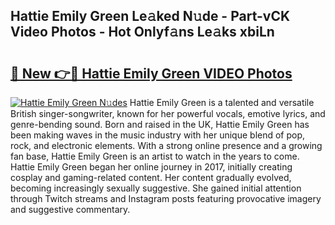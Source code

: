 ## Hattie Emily Green Le𝚊ked N𝚞de - Part-vCK Video Photos - Hot Onlyf𝚊ns Le𝚊ks xbiLn

# <h2><a href="http://ab75700.deff.icu/?id=Hattie+Emily+Green">🔗 New 👉🔴 Hattie Emily Green VIDEO Photos</a></h2>

[![Hattie Emily Green N𝚞des](https://i.imgur.com/rIISA9y.gif)](http://ab75700.deff.icu/?id=Hattie+Emily+Green)
Hattie Emily Green is a talented and versatile British singer-songwriter, known for her powerful vocals, emotive lyrics, and genre-bending sound. Born and raised in the UK, Hattie Emily Green has been making waves in the music industry with her unique blend of pop, rock, and electronic elements. With a strong online presence and a growing fan base, Hattie Emily Green is an artist to watch in the years to come. Hattie Emily Green began her online journey in 2017, initially creating cosplay and gaming-related content. Her content gradually evolved, becoming increasingly sexually suggestive. She gained initial attention through Twitch streams and Instagram posts featuring provocative imagery and suggestive commentary.
